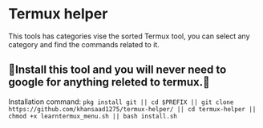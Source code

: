 # Termux helper
This tools has categories vise the sorted Termux tool, you can select any category and find the commands related to it. 

## 🎉Install this tool and you will never need to google for anything releted to termux.🎉

Installation command:
`pkg install git || cd $PREFIX || git clone https://github.com/khansaad1275/termux-helper/ || cd termux-helper || chmod +x learntermux_menu.sh || bash install.sh`
